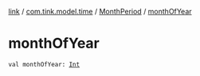 [link](../../index.md) / [com.tink.model.time](../index.md) / [MonthPeriod](index.md) / [monthOfYear](./month-of-year.md)

# monthOfYear

`val monthOfYear: `[`Int`](https://kotlinlang.org/api/latest/jvm/stdlib/kotlin/-int/index.html)